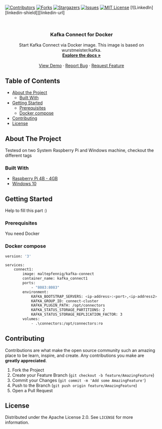 <!--
*** Thanks for checking out this README Template. If you have a suggestion that would
*** make this better, please fork the repo and create a pull request or simply open
*** an issue with the tag "enhancement".
*** Thanks again! Now go create something AMAZING! :D
***
***
***
*** To avoid retyping too much info. Do a search and replace for the following:
*** github_username, repo_name, twitter_handle, email
-->





<!-- PROJECT SHIELDS -->
<!--
*** I'm using markdown "reference style" links for readability.
*** Reference links are enclosed in brackets [ ] instead of parentheses ( ).
*** See the bottom of this document for the declaration of the reference variables
*** for contributors-url, forks-url, etc. This is an optional, concise syntax you may use.
*** https://www.markdownguide.org/basic-syntax/#reference-style-links
-->
[![Contributors][contributors-shield]][contributors-url]
[![Forks][forks-shield]][forks-url]
[![Stargazers][stars-shield]][stars-url]
[![Issues][issues-shield]][issues-url]
[![MIT License][license-shield]][license-url]
[![LinkedIn][linkedin-shield]][linkedin-url]



<!-- PROJECT LOGO -->
<br />
<p align="center">
<!--
  <a href="https://github.com/LlamasAreTheBest/kafka-connect">
    <img src="images/logo.png" alt="Logo" width="80" height="80"> 
  </a>
-->
  <h3 align="center">Kafka Connect for Docker</h3>

  <p align="center">
    Start Kafka Connect via Docker image. This image is based on wurstmeister/kafka.
    <br />
    <a href="https://github.com/LlamasAreTheBest/kafka-connect"><strong>Explore the docs »</strong></a>
    <br />
    <br />
    <a href="https://github.com/LlamasAreTheBest/kafka-connect">View Demo</a>
    ·
    <a href="https://github.com/LlamasAreTheBest/kafka-connect/issues">Report Bug</a>
    ·
    <a href="https://github.com/LlamasAreTheBest/kafka-connect/issues">Request Feature</a>
  </p>
</p>



<!-- TABLE OF CONTENTS -->
## Table of Contents

* [About the Project](#about-the-project)
  * [Built With](#built-with)
* [Getting Started](#getting-started)
  * [Prerequisites](#prerequisites)
  * [Docker compose](#installation)
* [Contributing](#contributing)
* [License](#license)



<!-- ABOUT THE PROJECT -->
## About The Project


Testesd on two System Raspberry Pi and Windows machine, checkout the different tags


### Built With

* [Raspberry Pi 4B - 4GB](arm64)
* [Windows 10](amd64)




<!-- GETTING STARTED -->
## Getting Started

Help to fill this part :)

### Prerequisites

You need Docker

### Docker compose

```sh
version: '3'

services: 
    connect1:
        image: maltepfennig/kafka-connect
        container_name: kafka_connect1
        ports:
            - "8083:8083"
        environment: 
            KAFKA_BOOTSTRAP_SERVERS: <ip-address>:<port>,<ip-address2>:<port2>
            KAFKA_GROUP_ID: connect-cluster
            KAFKA_PLUGIN_PATH: /opt/connectors
            KAFKA_STATUS_STORAGE_PARTITIONS: 2
            KAFKA_STATUS_STORAGE_REPLICATION_FACTOR: 3
        volumes: 
            - .\connectors:/opt/connectors:ro
```



<!-- CONTRIBUTING -->
## Contributing

Contributions are what make the open source community such an amazing place to be learn, inspire, and create. Any contributions you make are **greatly appreciated**.

1. Fork the Project
2. Create your Feature Branch (`git checkout -b feature/AmazingFeature`)
3. Commit your Changes (`git commit -m 'Add some AmazingFeature'`)
4. Push to the Branch (`git push origin feature/AmazingFeature`)
5. Open a Pull Request


<!-- LICENSE -->
## License

Distributed under the Apache License 2.0. See `LICENSE` for more information.




<!-- MARKDOWN LINKS & IMAGES -->
<!-- https://www.markdownguide.org/basic-syntax/#reference-style-links -->
[contributors-shield]: https://img.shields.io/github/contributors/LlamasAreTheBest/repo.svg?style=flat-square
[contributors-url]: https://github.com/LlamasAreTheBest/repo/graphs/contributors
[forks-shield]: https://img.shields.io/github/forks/LlamasAreTheBest/repo.svg?style=flat-square
[forks-url]: https://github.com/LlamasAreTheBest/repo/network/members
[stars-shield]: https://img.shields.io/github/stars/LlamasAreTheBest/repo.svg?style=flat-square
[stars-url]: https://github.com/LlamasAreTheBest/repo/stargazers
[issues-shield]: https://img.shields.io/github/issues/LlamasAreTheBest/repo.svg?style=flat-square
[issues-url]: https://github.com/LlamasAreTheBest/repo/issues
[license-shield]: https://img.shields.io/github/license/LlamasAreTheBest/repo.svg?style=flat-square
[license-url]: https://github.com/LlamasAreTheBest/repo/blob/master/LICENSE.txt
[product-screenshot]: images/screenshot.png
